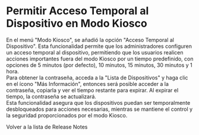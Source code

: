 # Permitir Acceso Temporal al Dispositivo en Modo Kiosco

En el menú "Modo Kiosco", se añadió la opción "Acceso Temporal al Dispositivo". Esta funcionalidad permite que los administradores configuren un acceso temporal al dispositivo, permitiendo que los usuarios realicen acciones importantes fuera del modo Kiosco por un tiempo predefinido, con opciones de 5 minutos (por defecto), 10 minutos, 15 minutos, 30 minutos y 1 hora.\
Para obtener la contraseña, acceda a la "Lista de Dispositivos" y haga clic en el ícono "Más Información", entonces será posible acceder a la contraseña, copiarla y ver el tiempo restante para expirar. Al expirar el tiempo, la contraseña se actualizará.\
Esta funcionalidad asegura que los dispositivos puedan ser temporalmente desbloqueados para acciones necesarias, mientras se mantiene el control y la seguridad proporcionados por el modo Kiosco.

Volver a la lista de Release Notes

